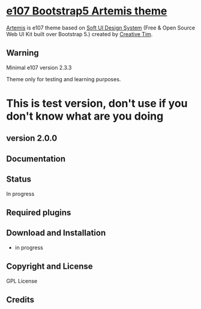 
# [e107 Bootstrap5 Artemis theme](https://www.e107sk.com/)

[Artemis](https://www.e107sk.com/) is e107 theme based on [Soft UI Design System](https://github.com/creativetimofficial/soft-ui-design-system) (Free & Open Source Web UI Kit built over Bootstrap 5.)  created by [Creative Tim](https://www.creative-tim.com/product/soft-ui-design-system).   

## Warning

Minimal e107 version 2.3.3

Theme only for testing and learning purposes. 

# This is test version, don't use if you don't know what are you doing

## version 2.0.0


## Documentation



## Status

In progress

## Required plugins
 

## Download and Installation

- in progress  

## Copyright and License

GPL License

## Credits

 